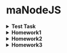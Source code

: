 # maNodeJS

<details>
<summary><b> Test Task </b></summary>
<p>
Hi!
Here is your test task for MA Node.js course. It's not very complicated, but may be a bit tricky. It only tests your basic knowledge of JavaScript language that is needed for completing our course successfully.

Create a function that receives an array of goods and returns cost that should be paid for all these goods.
Your code should:
- Print to the console the total quantity of pairs of socks (`Socks - ${quantity}`);
- Print to the console the total quantity of the hats of red color (`Red Hats - ${quantity}`);
- Print to the console the cost of the goods by colors (`Red - ${costRed}, Green - ${costGreen}, Blue - ${costBlue}`);
- Print to the console the result of the execution of this function.

Note: Try to minimize your code.
Input array in JSON format:
```
[
    {"type": "socks", "color": "red", "quantity": 10, "priceForPair": "$3"},
    {"type": "socks", "color": "green", "quantity": 5, "priceForPair": "$10"},
    {"type": "socks", "color": "blue", "quantity": 8, "priceForPair": "$6"},
    {"type": "hat", "color": "red", "quantity": 7, "price": "$5"},
    {"type": "hat", "color": "green", "quantity": 0, "price": "$6"},
    {"type": "socks", "color": "blue", "priceForPair": "$6"},
    {"type": "socks", "color": "red", "quantity": 10, "priceForPair": "$3"},
    {"type": "socks", "color": "white", "quantity": 3, "priceForPair": "$4"},
    {"type": "socks", "color": "green", "priceForPair": "$10"},
    {"type": "socks", "color": "blue", "quantity": 2, "priceForPair": "$6"},
    {"type": "hat", "color": "green", "quantity": 3, "price": "$5"},
    {"type": "hat", "color": "red", "quantity": 1, "price": "$6"},
    {"type": "socks", "color": "blue", "priceForPair": "$6"}
]
```
Completed tast should be uploaded to github as your own repository. Please insert the link to the repository containing your completed test task below in this form.
</p>
</details>

<details>
<summary><b> Homework1 </b></summary>
<p>
Ось така структура повинна бути у вашої homework-01

Через декілька днів ми повідомимо хто з менторів закріплений за ким з вас. Потрібно буде додати ментора в колаборатори вашого репозиторію.
Створіть окрему гілку та реалізовуйте в ній це завдання, далі створіть пуллреквест та очікуйте перевірки ментором.

Завдання:

task1.js Cтворити функцію, яка прийматиме на вхід масив даних формату тестового завдання, параметр-рядок, за яким відфільтрувати товари, та параметр значення, на яке перевірятиметься попередній параметр, і повертатиме відфільтрований масив. Заекспортити цю функцію через module.exports.

task2.js Створити функцію, яка прийматиме на вхід масив даних формату тестового завдання, і повертатиме запис товару з найбільшою вартістю, враховуючи кількість товарів в запису. Заекспортити виклик цієї функції через module.exports.

task3.js Створити функцію, яка прийматиме на вхід масив даних формату тестового завдання, і повертатиме модифікований масив, що приводить кожний запис товару до єдиного формату, тобто кожен з елементів масиву має мати однакову кількість і назви всіх полів. Заекспортити цю функцію через module.exports.

В файлі index.js підключити всі 3 модулі (task1, task2, task3) та експортнути їх одним об'єктом, використовуючи module.exports

В файлі app.js, використовуючи деструктуризацію, підключити папку task та змінити назву для task1 та task2 на інші довільні назви. 

Масив даних з тестового завдання зберегти як JSON файл на кореневому рівні проекту та підключити в app.js та в task2.js.

Створити функцію boot, яка приймає параметри необхідні для виконання функції task1, і виконує в своєму тілі послідовно такі дії:
    - Отримання результатів виконання для переназваної функції task1 та виведення їх через console.log;
    - Прокидування цих результатів виконання в функцію з модуля task3 та виведення їх через console.log;
    - Виведення результату виконання функції task2 через console.log

Викликати функцію boot з масивом даних та 'type' і 'socks'.

Запустити проект через npm start

Поради: робіть все поступово та будьте обачні. Відповімо на будь-які запитання стосовно умови тут в чатіку.

Той, хто зможе самотужки вирішити цю домашку, отримає круті та необхідні скіли, які однозначно будуть використанні у подальшому! Успіхів!
</p>
</details>

<details>
<summary><b> Homework2 </b></summary>
1. Налаштувати Debug за прикладом доки по VS Code https://code.visualstudio.com/docs/editor/debugging (опціонально)

2. Встановити та спробувати Nodemon для автоматичного перезапуску вашої програми після збереження коду https://www.npmjs.com/package/nodemon (опціонально)

3. Налаштувати Debug + Nodemon (опціонально, це для вашої зручності)

4.Створити HTTP server за прикладом: https://github.com/GavukaAlexandr/Node.js_HTTP_without_frameworks 

5. Підключити сервер до задач з ДЗ №1

6. Створити роутинг, в якому додати окремі роути для кожного таска із ДЗ №1

7. Створити файл контроллер, в якому реалізувати функції для опрацювання кожного роута

8. Параметри-аргументи для роботи функцій із попередніх задач передавати через Query параметри URL. У якості вхідного масиву даних для всіх тасків брати збережений раніше масив даних.

9. Створити роут + контроллер для завантаження нового масиву даних. Дані приймати в request.body в форматі JSON, як показано в репозиторії, та зберігати в глобальну змінну store

10. Створити роут який буде переключати джерело даних ( JSON || store )

11. Задачою із зірочкою буде редагування JSON файлу за інструкцією https://www.codegrepper.com/code-examples/delphi/how+to+edit+local+json+files+using+node , в такому випадку пункт 10 не потрібен
<p>

</p>
</details>

<details>
<summary><b> Homework3 </b></summary>
<p>

</p>
</details>